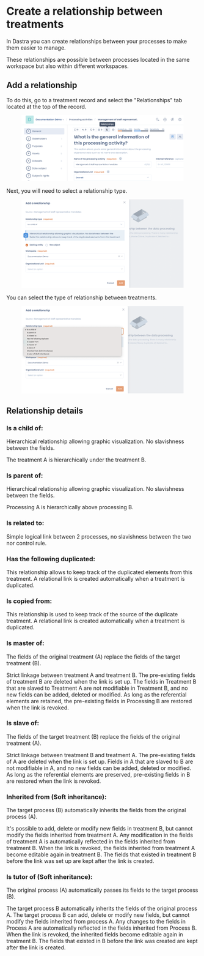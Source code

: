 # Create a relationship between treatments

In Dastra you can create relationships between your processes to make them easier to manage.&#x20;

These relationships are possible between processes located in the same workspace but also within different workspaces.

## Add a relationship

To do this, go to a treatment record and select the "Relationships" tab located at the top of the record.

<figure><img src="../../.gitbook/assets/Capture d’écran 2023-02-06 à 10.34.30.png" alt=""><figcaption></figcaption></figure>

Next, you will need to select a relationship type.

<figure><img src="../../.gitbook/assets/Capture d’écran 2023-02-06 à 10.37.45.png" alt=""><figcaption></figcaption></figure>

You can select the type of relationship between treatments.

<figure><img src="../../.gitbook/assets/Capture d’écran 2023-02-06 à 10.38.41.png" alt=""><figcaption></figcaption></figure>

## Relationship details

### Is a child of:&#x20;

Hierarchical relationship allowing graphic visualization. No slavishness between the fields.&#x20;

The treatment A is hierarchically under the treatment B.

### Is parent of:&#x20;

Hierarchical relationship allowing graphic visualization. No slavishness between the fields.&#x20;

Processing A is hierarchically above processing B.&#x20;

### Is related to:

Simple logical link between 2 processes, no slavishness between the two nor control rule.&#x20;

### Has the following duplicated:

This relationship allows to keep track of the duplicated elements from this treatment. A relational link is created automatically when a treatment is duplicated.&#x20;

### Is copied from:

This relationship is used to keep track of the source of the duplicate treatment. A relational link is created automatically when a treatment is duplicated.

### Is master of:&#x20;

The fields of the original treatment (A) replace the fields of the target treatment (B).&#x20;

Strict linkage between treatment A and treatment B. The pre-existing fields of treatment B are deleted when the link is set up. The fields in Treatment B that are slaved to Treatment A are not modifiable in Treatment B, and no new fields can be added, deleted or modified. As long as the referential elements are retained, the pre-existing fields in Processing B are restored when the link is revoked.

### Is slave of:

The fields of the target treatment (B) replace the fields of the original treatment (A).&#x20;

Strict linkage between treatment B and treatment A. The pre-existing fields of A are deleted when the link is set up. Fields in A that are slaved to B are not modifiable in A, and no new fields can be added, deleted or modified. As long as the referential elements are preserved, pre-existing fields in B are restored when the link is revoked.

### Inherited from (Soft inheritance):

The target process (B) automatically inherits the fields from the original process (A).&#x20;

It's possible to add, delete or modify new fields in treatment B, but cannot modify the fields inherited from treatment A. Any modification in the fields of treatment A is automatically reflected in the fields inherited from treatment B. When the link is revoked, the fields inherited from treatment A become editable again in treatment B. The fields that existed in treatment B before the link was set up are kept after the link is created.

### Is tutor of (Soft inheritance):

The original process (A) automatically passes its fields to the target process (B).&#x20;

The target process B automatically inherits the fields of the original process A. The target process B can add, delete or modify new fields, but cannot modify the fields inherited from process A. Any changes to the fields in Process A are automatically reflected in the fields inherited from Process B. When the link is revoked, the inherited fields become editable again in treatment B. The fields that existed in B before the link was created are kept after the link is created.
